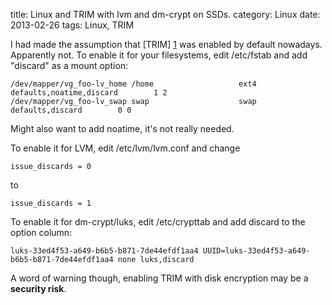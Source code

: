 title: Linux and TRIM with lvm and dm-crypt on SSDs.
category: Linux
date: 2013-02-26
tags: Linux, TRIM

I had made the assumption that [TRIM] [1] was enabled by default
nowadays. Apparently not. To enable it for your filesystems, edit
/etc/fstab and add "discard" as a mount option:

    /dev/mapper/vg_foo-lv_home /home                   ext4    defaults,noatime,discard        1 2
    /dev/mapper/vg_foo-lv_swap swap                    swap    defaults,discard        0 0

Might also want to add noatime, it's not really needed.

To enable it for LVM, edit /etc/lvm/lvm.conf and change

    issue_discards = 0

to

    issue_discards = 1

To enable it for dm-crypt/luks, edit /etc/crypttab and add discard to the option column:

    luks-33ed4f53-a649-b6b5-b871-7de44efdf1aa4 UUID=luks-33ed4f53-a649-b6b5-b871-7de44efdf1aa4 none luks,discard

A word of warning though, enabling TRIM with disk encryption may be
a **security risk**. 

[1]: http://en.wikipedia.org/wiki/TRIM
